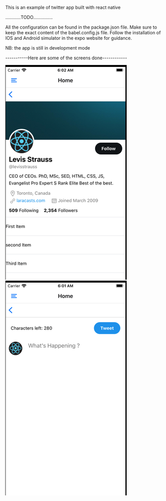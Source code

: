 This is an example of twitter app built with react native 

............TODO...............

All the configuration can be found in the package.json file.
Make sure to keep the exact content of the babel.config.js file.
Follow the installation of IOS and Android simulator in the expo website for guidance.


NB: the app is still in development mode

-----------Here are some of the screens done------------

![Profile](assets/img/Profile.png)
![Tweet](assets/img/Tweet.png)
